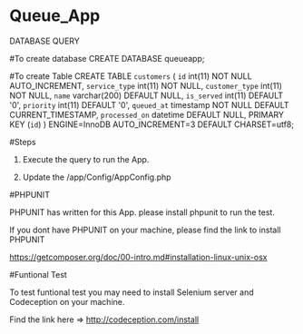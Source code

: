 # Queue_App


DATABASE QUERY 

#To create database
CREATE DATABASE queueapp;

#To create Table
CREATE TABLE `customers` (
  `id` int(11) NOT NULL AUTO_INCREMENT,
  `service_type` int(11) NOT NULL,
  `customer_type` int(11) NOT NULL,
  `name` varchar(200) DEFAULT NULL,
  `is_served` int(11) DEFAULT '0',
  `priority` int(11) DEFAULT '0',
  `queued_at` timestamp NOT NULL DEFAULT CURRENT_TIMESTAMP,
  `processed_on` datetime DEFAULT NULL,
  PRIMARY KEY (`id`)
) ENGINE=InnoDB AUTO_INCREMENT=3 DEFAULT CHARSET=utf8;

#Steps

1) Execute the query to run the App.

2) Update the /app/Config/AppConfig.php 


#PHPUNIT 

PHPUNIT has written for this App. please install phpunit to run the test.

If you dont have PHPUNIT on your machine, please find the link to install PHPUNIT

https://getcomposer.org/doc/00-intro.md#installation-linux-unix-osx

#Funtional Test

To test funtional test you may need to install Selenium server and Codeception on your machine.

Find the link here => http://codeception.com/install

